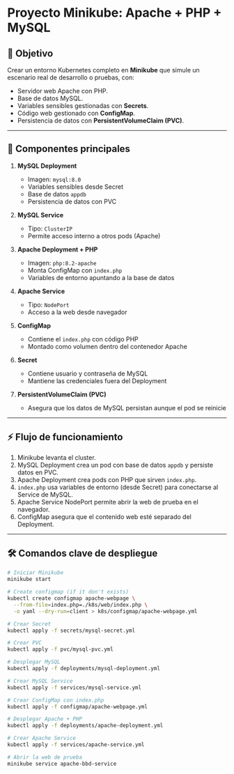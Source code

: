 # Proyecto Minikube: Apache + PHP + MySQL

## 🎯 Objetivo
Crear un entorno Kubernetes completo en **Minikube** que simule un escenario real de desarrollo o pruebas, con:

- Servidor web Apache con PHP.
- Base de datos MySQL.
- Variables sensibles gestionadas con **Secrets**.
- Código web gestionado con **ConfigMap**.
- Persistencia de datos con **PersistentVolumeClaim (PVC)**.

---

## 🔹 Componentes principales

1. **MySQL Deployment**
   - Imagen: `mysql:8.0`
   - Variables sensibles desde Secret
   - Base de datos `appdb`
   - Persistencia de datos con PVC

2. **MySQL Service**
   - Tipo: `ClusterIP`
   - Permite acceso interno a otros pods (Apache)

3. **Apache Deployment + PHP**
   - Imagen: `php:8.2-apache`
   - Monta ConfigMap con `index.php`
   - Variables de entorno apuntando a la base de datos

4. **Apache Service**
   - Tipo: `NodePort`
   - Acceso a la web desde navegador

5. **ConfigMap**
   - Contiene el `index.php` con código PHP
   - Montado como volumen dentro del contenedor Apache

6. **Secret**
   - Contiene usuario y contraseña de MySQL
   - Mantiene las credenciales fuera del Deployment

7. **PersistentVolumeClaim (PVC)**
   - Asegura que los datos de MySQL persistan aunque el pod se reinicie

---

## ⚡ Flujo de funcionamiento

1. Minikube levanta el cluster.
2. MySQL Deployment crea un pod con base de datos `appdb` y persiste datos en PVC.
3. Apache Deployment crea pods con PHP que sirven `index.php`.
4. `index.php` usa variables de entorno (desde Secret) para conectarse al Service de MySQL.
5. Apache Service NodePort permite abrir la web de prueba en el navegador.
6. ConfigMap asegura que el contenido web esté separado del Deployment.

---

## 🛠 Comandos clave de despliegue

```bash
# Iniciar Minikube
minikube start

# Create configmap (if it don't exists)
kubectl create configmap apache-webpage \
  --from-file=index.php=./k8s/web/index.php \
  -o yaml --dry-run=client > k8s/configmap/apache-webpage.yml

# Crear Secret
kubectl apply -f secrets/mysql-secret.yml

# Crear PVC
kubectl apply -f pvc/mysql-pvc.yml

# Desplegar MySQL
kubectl apply -f deployments/mysql-deployment.yml

# Crear MySQL Service
kubectl apply -f services/mysql-service.yml

# Crear ConfigMap con index.php
kubectl apply -f configmap/apache-webpage.yml

# Desplegar Apache + PHP
kubectl apply -f deployments/apache-deployment.yml

# Crear Apache Service
kubectl apply -f services/apache-service.yml

# Abrir la web de prueba
minikube service apache-bbd-service



